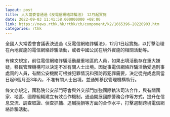 ```yaml
---
layout: post
title: 人大常委會通過《反電信網絡詐騙法》　12月起實施
date: 2022-09-03 11:41:58.000000000 +08:00
link: https://news.rthk.hk/rthk/ch/component/k2/1665396-20220903.htm
categories: rthk
---
```


全國人大常委會會議表決通過《反電信網絡詐騙法》，12月1日起實施，以打擊治理在內地實施的電信網絡詐騙活動，或者中國公民在境外實施的相關活動等。

有條文規定，前往電信網絡詐騙活動嚴重地區的人員，如果出境活動存在重大嫌疑，移民管理機構可以決定不准有關人士出境。因從事電信網絡詐騙活動受過刑事處罰的人員，有關公安機關可根據犯罪情況和預防再犯罪需要，決定從完成處罰當日起6個月至3年內，不准有關人士出境，並通知移民管理機構執行。

條文亦規定，國務院公安部門等會與外交部門加強國際執法司法合作，與有關國家、地區、國際組織建立有效合作機制，通過開展國際警務合作等方式，提升在信息交流、調查取證、偵查抓捕、追贓挽損等方面的合作水平，打擊遏制跨境電信網絡詐騙活動。
